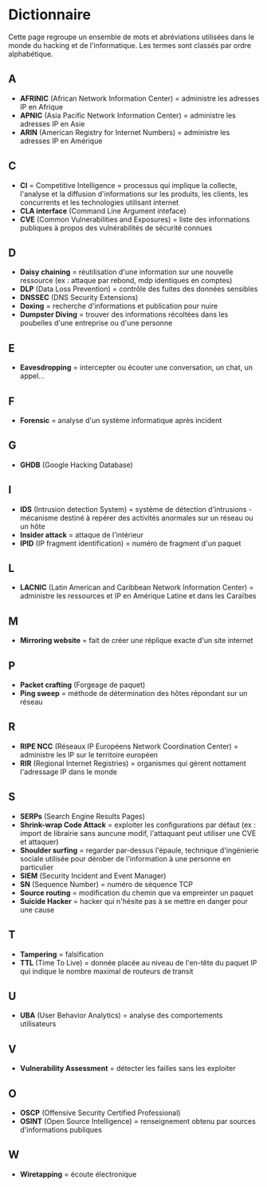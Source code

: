 # Dictionnaire

Cette page regroupe un ensemble de mots et abréviations utilisées dans le monde du hacking et de l'informatique.  Les termes sont classés par ordre alphabétique.  

## A

 * **AFRINIC** (African Network Information Center) = administre les adresses IP en Afrique
 * **APNIC** (Asia Pacific Network Information Center) = administre les adresses IP en Asie
 * **ARIN** (American Registry for Internet Numbers) = administre les adresses IP en Amérique

## C

* **CI** = Competitive Intelligence = processus qui implique la collecte, l'analyse et la diffusion d'informations sur les produits, les clients, les concurrents et les technologies utilisant internet
* **CLA interface** (Command Line Argument inteface)
* **CVE** (Common Vulnerabilities and Exposures) = liste des informations publiques à propos des vulnérabilités de sécurité connues

## D

* **Daisy chaining** = réutilisation d'une information sur une nouvelle ressource (ex : attaque par rebond, mdp identiques en comptes)
* **DLP** (Data Loss Prevention) = contrôle des fuites des données sensibles
* **DNSSEC** (DNS Security Extensions)
* **Doxing** = recherche d'informations et publication pour nuire
* **Dumpster Diving** = trouver des informations récoltées dans les poubelles d'une entreprise ou d'une personne

## E

* **Eavesdropping** = intercepter ou écouter une conversation, un chat, un appel...

## F

* **Forensic** = analyse d'un système informatique après incident

## G

* **GHDB** (Google Hacking Database)

## I

* **IDS** (Intrusion detection System) = système de détection d'intrusions - mécanisme destiné à repérer des activités anormales sur un réseau ou un hôte
* **Insider attack** = attaque de l'intérieur
* **IPID** (IP fragment identification) = numéro de fragment d'un paquet

## L

* **LACNIC** (Latin American and Caribbean Network Information Center) = administre les ressources et IP en Amérique Latine et dans les Caraïbes

## M

* **Mirroring website** = fait de créer une réplique exacte d'un site internet

## P

* **Packet crafting** (Forgeage de paquet)
* **Ping sweep** = méthode de détermination des hôtes répondant sur un réseau

## R

* **RIPE NCC** (Réseaux IP Européens Network Coordination Center) = administre les IP sur le territoire européen
* **RIR** (Regional Internet Registries) = organismes qui gèrent nottament l'adressage IP dans le monde

## S

* **SERPs** (Search Engine Results Pages)
* **Shrink-wrap Code Attack** = exploiter les configurations par défaut (ex : import de librairie sans auncune modif, l'attaquant peut utiliser une CVE et attaquer)
* **Shoulder surfing** = regarder par-dessus l'épaule, technique d'ingénierie sociale utilisée pour dérober de l'information à une personne en particulier
* **SIEM** (Security Incident and Event Manager)
* **SN** (Sequence Number) = numéro de séquence TCP
* **Source routing** = modification du chemin que va empreinter un paquet
* **Suicide Hacker** = hacker qui n'hésite pas à se mettre en danger pour une cause

## T

* **Tampering** = falsification
* **TTL** (Time To Live) = donnée placée au niveau de l'en-tête du paquet IP qui indique le nombre maximal de routeurs de transit

## U

* **UBA** (User Behavior Analytics) = analyse des comportements utilisateurs

## V

* **Vulnerability Assessment** = détecter les failles sans les exploiter

## O

* **OSCP** (Offensive Security Certified Professional)
* **OSINT** (Open Source Intelligence) = renseignement obtenu par sources d'informations publiques

## W 

* **Wiretapping** = écoute électronique